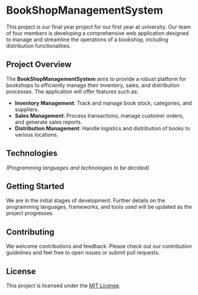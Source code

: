 # BookShopManagementSystem

This project is our final year project for our first year at university. Our team of four members is developing a comprehensive web application designed to manage and streamline the operations of a bookshop, including distribution functionalities.

## Project Overview

The **BookShopManagementSystem** aims to provide a robust platform for bookshops to efficiently manage their inventory, sales, and distribution processes. The application will offer features such as:

- **Inventory Management**: Track and manage book stock, categories, and suppliers.
- **Sales Management**: Process transactions, manage customer orders, and generate sales reports.
- **Distribution Management**: Handle logistics and distribution of books to various locations.

## Technologies

*(Programming languages and technologies to be decided)*

## Getting Started

We are in the initial stages of development. Further details on the programming languages, frameworks, and tools used will be updated as the project progresses.

## Contributing

We welcome contributions and feedback. Please check out our contribution guidelines and feel free to open issues or submit pull requests.

## License

This project is licensed under the [MIT License](LICENSE).
